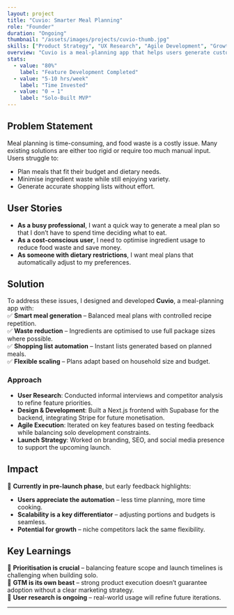 ```yaml
---
layout: project
title: "Cuvio: Smarter Meal Planning"
role: "Founder"
duration: "Ongoing"
thumbnail: "/assets/images/projects/cuvio-thumb.jpg"
skills: ["Product Strategy", "UX Research", "Agile Development", "Growth Planning"]
overview: "Cuvio is a meal-planning app that helps users generate customised meal plans, reduce food waste, and streamline grocery shopping. The goal was to create a simple yet powerful tool that removes decision fatigue while promoting sustainability."
stats:
  - value: "80%"
    label: "Feature Development Completed"
  - value: "5-10 hrs/week"
    label: "Time Invested"
  - value: "0 → 1"
    label: "Solo-Built MVP"
---
```


## Problem Statement
Meal planning is time-consuming, and food waste is a costly issue. Many existing solutions are either too rigid or require too much manual input. Users struggle to:  
- Plan meals that fit their budget and dietary needs.  
- Minimise ingredient waste while still enjoying variety.  
- Generate accurate shopping lists without effort.  

## User Stories
- **As a busy professional**, I want a quick way to generate a meal plan so that I don’t have to spend time deciding what to eat.  
- **As a cost-conscious user**, I need to optimise ingredient usage to reduce food waste and save money.  
- **As someone with dietary restrictions**, I want meal plans that automatically adjust to my preferences.  

## Solution
To address these issues, I designed and developed **Cuvio**, a meal-planning app with:  
✅ **Smart meal generation** – Balanced meal plans with controlled recipe repetition.  
✅ **Waste reduction** – Ingredients are optimised to use full package sizes where possible.  
✅ **Shopping list automation** – Instant lists generated based on planned meals.  
✅ **Flexible scaling** – Plans adapt based on household size and budget.  

### Approach  
- **User Research**: Conducted informal interviews and competitor analysis to refine feature priorities.  
- **Design & Development**: Built a Next.js frontend with Supabase for the backend, integrating Stripe for future monetisation.  
- **Agile Execution**: Iterated on key features based on testing feedback while balancing solo development constraints.  
- **Launch Strategy**: Worked on branding, SEO, and social media presence to support the upcoming launch.  

## Impact
📌 **Currently in pre-launch phase**, but early feedback highlights:  
- **Users appreciate the automation** – less time planning, more time cooking.  
- **Scalability is a key differentiator** – adjusting portions and budgets is seamless.  
- **Potential for growth** – niche competitors lack the same flexibility.  

## Key Learnings  
🔹 **Prioritisation is crucial** – balancing feature scope and launch timelines is challenging when building solo.  
🔹 **GTM is its own beast** – strong product execution doesn’t guarantee adoption without a clear marketing strategy.  
🔹 **User research is ongoing** – real-world usage will refine future iterations.  

---